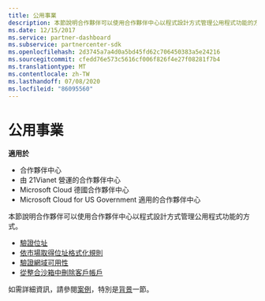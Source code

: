 ```yaml
---
title: 公用事業
description: 本節說明合作夥伴可以使用合作夥伴中心以程式設計方式管理公用程式功能的方式。
ms.date: 12/15/2017
ms.service: partner-dashboard
ms.subservice: partnercenter-sdk
ms.openlocfilehash: 2d3745a7a4d0a5bd45fd62c706450383a5e24216
ms.sourcegitcommit: cfedd76e573c5616cf006f826f4e27f08281f7b4
ms.translationtype: MT
ms.contentlocale: zh-TW
ms.lasthandoff: 07/08/2020
ms.locfileid: "86095560"
---
```

# <a name="utilities"></a>公用事業

**適用於**

- 合作夥伴中心
- 由 21Vianet 營運的合作夥伴中心
- Microsoft Cloud 德國合作夥伴中心
- Microsoft Cloud for US Government 適用的合作夥伴中心

本節說明合作夥伴可以使用合作夥伴中心以程式設計方式管理公用程式功能的方式。

- [驗證位址](validate-an-address.md)
- [依市場取得位址格式化規則](get-market-specific-validation-data.md)
- [驗證網域可用性](verify-domain-availability.md)
- [從整合沙箱中刪除客戶帳戶](delete-a-customer-account-from-the-integration-sandbox.md)

如需詳細資訊，請參閱[案例](scenarios.md)，特別是[背景](scenarios.md#background)一節。